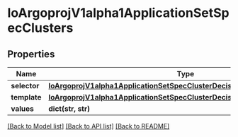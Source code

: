 # IoArgoprojV1alpha1ApplicationSetSpecClusters

## Properties
Name | Type | Description | Notes
------------ | ------------- | ------------- | -------------
**selector** | [**IoArgoprojV1alpha1ApplicationSetSpecClusterDecisionResourceLabelSelector**](IoArgoprojV1alpha1ApplicationSetSpecClusterDecisionResourceLabelSelector.md) |  | [optional] 
**template** | [**IoArgoprojV1alpha1ApplicationSetSpecClusterDecisionResourceTemplate**](IoArgoprojV1alpha1ApplicationSetSpecClusterDecisionResourceTemplate.md) |  | [optional] 
**values** | **dict(str, str)** |  | [optional] 

[[Back to Model list]](../README.md#documentation-for-models) [[Back to API list]](../README.md#documentation-for-api-endpoints) [[Back to README]](../README.md)


